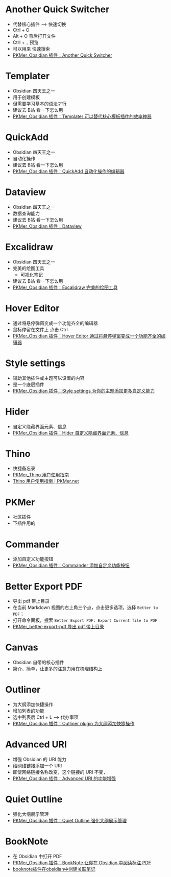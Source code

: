# Another Quick Switcher

- 代替核心插件 ——> 快速切换
- Ctrl + O
- Alt + O 背后打开文件
- Ctrl + `,` 预览
- 可以用来 快速搜索
- [PKMer_Obsidian 插件：Another Quick Switcher](https://pkmer.cn/Pkmer-Docs/10-obsidian/obsidian%E7%A4%BE%E5%8C%BA%E6%8F%92%E4%BB%B6/obsidian-another-quick-switcher/)
# Templater

- Obsidian 四天王之一
- 用于创建模板
- 但需要学习基本的语法才行
- 建议去 B站 看一下怎么用
- [PKMer_Obsidian 插件：Templater 可以替代核心模板插件的效率神器](https://pkmer.cn/Pkmer-Docs/10-obsidian/obsidian%E7%A4%BE%E5%8C%BA%E6%8F%92%E4%BB%B6/templater/templater-obsidian/)
# QuickAdd

- Obsidian 四天王之一
- 自动化操作
- 建议去 B站 看一下怎么用
- [PKMer_Obsidian 插件：QuickAdd 自动化操作的编辑器](https://pkmer.cn/Pkmer-Docs/10-obsidian/obsidian%E7%A4%BE%E5%8C%BA%E6%8F%92%E4%BB%B6/quickadd/quickadd/)
# Dataview

- Obsidian 四天王之一
- 数据查询能力
- 建议去 B站 看一下怎么用
- [PKMer_Obsidian 插件：Dataview](https://pkmer.cn/Pkmer-Docs/10-obsidian/obsidian%E7%A4%BE%E5%8C%BA%E6%8F%92%E4%BB%B6/dataview/dataview/)
# Excalidraw

- Obsidian 四天王之一
- 完美的绘图工具
	- 可视化笔记
- 建议去 B站 看一下怎么用
- [PKMer_Obsidian 插件：Excalidraw 完美的绘图工具](https://pkmer.cn/Pkmer-Docs/10-obsidian/obsidian%E7%A4%BE%E5%8C%BA%E6%8F%92%E4%BB%B6/excalidraw/obsidian-excalidraw-plugin/)
# Hover Editor

- 通过将悬停弹窗变成一个功能齐全的编辑器
- 鼠标停留在文件上 点击 Ctrl
- [PKMer_Obsidian 插件：Hover Editor 通过将悬停弹窗变成一个功能齐全的编辑器](https://pkmer.cn/Pkmer-Docs/10-obsidian/obsidian%E7%A4%BE%E5%8C%BA%E6%8F%92%E4%BB%B6/obsidian-hover-editor/)
# Style settings

- 辅助其他插件或主题可以设置的内容
- 是一个底层插件
- [PKMer_Obsidian 插件：Style settings 为你的主题添加更多自定义能力](https://pkmer.cn/Pkmer-Docs/10-obsidian/obsidian%E7%A4%BE%E5%8C%BA%E6%8F%92%E4%BB%B6/obsidian-style-settings/)
# Hider

- 自定义隐藏界面元素、信息
- [PKMer_Obsidian 插件：Hider 自定义隐藏界面元素、信息](https://pkmer.cn/Pkmer-Docs/10-obsidian/obsidian%E7%A4%BE%E5%8C%BA%E6%8F%92%E4%BB%B6/obsidian-hider/)
# Thino

- 快捷备忘录
- [PKMer_Thino 用户使用指南](https://pkmer.cn/Pkmer-Docs/10-obsidian/obsidian%E7%A4%BE%E5%8C%BA%E6%8F%92%E4%BB%B6/thino/obsidian-memos/)
- [Thino 用户使用指南 | PKMer.net](https://thino.pkmer.net/thino/)
# PKMer

- 社区插件
- 下插件用的
# Commander 

- 添加自定义功能按钮
- [PKMer_Obsidian 插件：Commander 添加自定义功能按钮](https://pkmer.cn/Pkmer-Docs/10-obsidian/obsidian%E7%A4%BE%E5%8C%BA%E6%8F%92%E4%BB%B6/cmdr/)
# Better Export PDF

- 导出 pdf 带上目录
- 在当前 Markdown 视图的右上角三个点，点击更多选项，选择 `Better to PDF`；
- 打开命令面板，搜索 `Better Export PDF: Export Current file to PDF`
- [PKMer_better-export-pdf 导出 pdf 带上目录](https://pkmer.cn/Pkmer-Docs/10-obsidian/obsidian%E7%A4%BE%E5%8C%BA%E6%8F%92%E4%BB%B6/better-export-pdf/)
# Canvas

- Obsidian 自带的核心插件
- 简介、简单，让更多的注意力用在梳理结构上
# Outliner

- 为大纲添加快捷操作
- 增加列表的功能
- 选中列表后 Ctrl + L ——> 代办事项
- [PKMer_Obsidian 插件：Outliner plugin 为大纲添加快捷操作](https://pkmer.cn/Pkmer-Docs/10-obsidian/obsidian%E7%A4%BE%E5%8C%BA%E6%8F%92%E4%BB%B6/obsidian-outliner/)
# Advanced URI

- 增强 Obsidian 的 URI 能力
- 给网络链接添加一个 URI 
- 即使网络链接名称改变，这个链接的 URI 不变，
- [PKMer_Obsidian 插件：Advanced URI 的功能增强](https://pkmer.cn/Pkmer-Docs/10-obsidian/obsidian%E7%A4%BE%E5%8C%BA%E6%8F%92%E4%BB%B6/obsidian-advanced-uri/)
# Quiet Outline

- 强化大纲展示管理
- [PKMer_Obsidian 插件：Quiet Outline 强化大纲展示管理](https://pkmer.cn/Pkmer-Docs/10-obsidian/obsidian%E7%A4%BE%E5%8C%BA%E6%8F%92%E4%BB%B6/obsidian-quiet-outline/)
# BookNote

- 在 Obsidian 中打开 PDF
- [PKMer_Obsidian 插件：BookNote 让你在 Obsidian 中阅读标注 PDF](https://pkmer.cn/Pkmer-Docs/10-obsidian/obsidian%E7%A4%BE%E5%8C%BA%E6%8F%92%E4%BB%B6/obsidian-booknote-plugin/)
- [booknote插件在obsidian中创建关联笔记](https://www.bilibili.com/video/BV1de4y1j7ap/)
